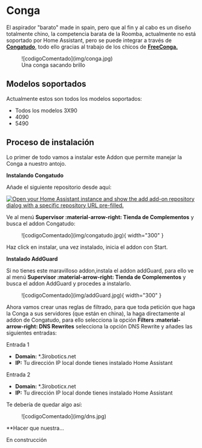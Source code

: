# Conga

El aspirador "barato" made in spain, pero que al fin y al cabo es un diseño totalmente chino, la competencia barata de la Roomba, actualmente no está soportado por Home Assistant, pero se puede integrar a través de <a href="https://github.com/txitxo0/congatudo-add-on" target="_blank">**Congatudo**</a>, todo ello gracias al trabajo de los chicos de <a href="https://freecon.ga/" target="_blank">**FreeConga.**</a>

<figure markdown> 
  ![codigoComentado](img/conga.jpg)
  <figcaption>Una conga sacando brillo</figcaption>
</figure>

## Modelos soportados

Actualmente estos son todos los modelos soportados:

* Todos los modelos 3X90
* 4090
* 5490

## Proceso de instalación

Lo primer de todo vamos a instalar este Addon que permite manejar la Conga a nuestro antojo.

**Instalando Congatudo**

Añade el siguiente repositorio desde aquí:

[![Open your Home Assistant instance and show the add add-on repository dialog with a specific repository URL pre-filled.](https://my.home-assistant.io/badges/supervisor_add_addon_repository.svg)](https://my.home-assistant.io/redirect/supervisor_add_addon_repository/?repository_url=https://github.com/txitxo0/congatudo-add-on)

Ve al menú **Supervisor :material-arrow-right: Tienda de Complementos** y busca el addon Congatudo:

<figure markdown> 
  ![codigoComentado](img/congatudo.jpg){ width="300" }
</figure>

Haz click en instalar, una vez instalado, inicia el addon con Start.

**Instalado AddGuard**

Si no tienes este maravilloso addon,instala el addon addGuard, para ello ve al menú **Supervisor :material-arrow-right: Tienda de Complementos** y busca el addon AddGuard y procedes a instalarlo.

<figure markdown> 
  ![codigoComentado](img/addGuard.jpg){ width="300" }
</figure>

Ahora vamos crear unas reglas de filtrado, para que toda petición que haga la Conga a sus servidores (que están en china), la haga directamente al addon de Congatudo, para ello selecciona la opción **Filters :material-arrow-right: DNS Rewrites** selecciona la opción DNS Rewrite y añades las siguientes entradas:

Entrada 1

* **Domain:** *.3irobotics.net
* **IP:** Tu dirección IP local donde tienes instalado Home Assistant

Entrada 2

* **Domain:** *.3iroboticx.net
* **IP:** Tu dirección IP local donde tienes instalado Home Assistant

Te debería de quedar algo así:

<figure markdown> 
  ![codigoComentado](img/dns.jpg)
</figure>

**Hacer que nuestra...

En construcción

